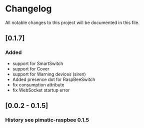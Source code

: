 # Changelog
All notable changes to this project will be documented in this file.

## [0.1.7]
### Added  
* support for SmartSwitch
* support for Cover
* support for Warning devices (siren)
* Added presence dot for RaspBeeSwitch
* fix consumption attribute
* fix WebSocket startup error

## [0.0.2 - 0.1.5]
### History see pimatic-raspbee 0.1.5
